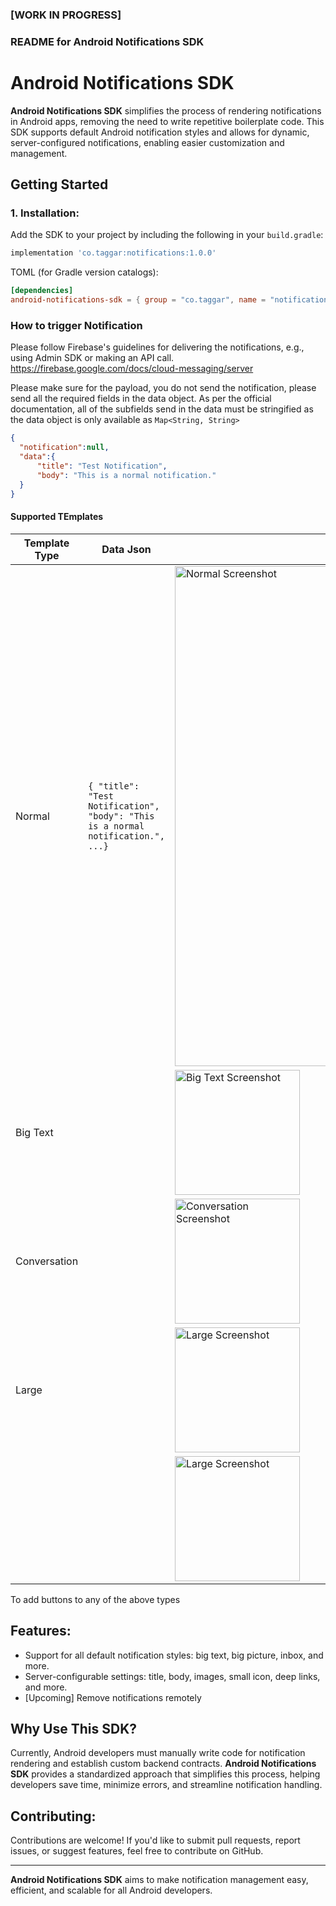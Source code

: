 ### [WORK IN PROGRESS]

### README for Android Notifications SDK

# Android Notifications SDK

**Android Notifications SDK** simplifies the process of rendering notifications in Android apps, removing the need to write repetitive boilerplate code. This SDK supports default Android notification styles and allows for dynamic, server-configured notifications, enabling easier customization and management.

## Getting Started

### 1. Installation:
Add the SDK to your project by including the following in your `build.gradle`:

```gradle
implementation 'co.taggar:notifications:1.0.0'
```

TOML (for Gradle version catalogs):
```toml
[dependencies]
android-notifications-sdk = { group = "co.taggar", name = "notifications", version = "1.0.0" }
```

### How to trigger Notification

Please follow Firebase's guidelines for delivering the notifications, e.g., using Admin SDK or making an API call.
https://firebase.google.com/docs/cloud-messaging/server

Please make sure for the payload, you do not send the notification, please send all the required fields in the data object.
As per the official documentation, all of the subfields send in the data must be stringified as the data object is only available as `Map<String, String>`



```json
{
  "notification":null,
  "data":{
      "title": "Test Notification",
      "body": "This is a normal notification."
  }
}
```


#### Supported TEmplates

| Template Type   | Data Json                                            | Screenshot                               |
|------------------|--------------------------------------------------------|------------------------------------------|
| Normal           | ```{ "title": "Test Notification", "body": "This is a normal notification.", ...} ``` | <img src="https://github.com/user-attachments/assets/886e798f-0f75-4604-b297-a611e76e3d2f" alt="Normal Screenshot" width="800"/> |
| Big Text         | ``` ``` | <img src="path/to/big_text_screenshot.png" alt="Big Text Screenshot" width="200"/> |
| Conversation      | ``` ``` | <img src="path/to/conversation_screenshot.png" alt="Conversation Screenshot" width="200"/> |
| Large            | ```  ``` | <img src="path/to/large_screenshot.png" alt="Large Screenshot" width="200"/> |
| | ```  ``` | <img src="path/to/large_screenshot.png" alt="Large Screenshot" width="200"/> |

To add buttons to any of the above types


## Features:
- Support for all default notification styles: big text, big picture, inbox, and more.
- Server-configurable settings: title, body, images, small icon, deep links, and more.
- [Upcoming] Remove notifications remotely

## Why Use This SDK?
Currently, Android developers must manually write code for notification rendering and establish custom backend contracts. **Android Notifications SDK** provides a standardized approach that simplifies this process, helping developers save time, minimize errors, and streamline notification handling.

## Contributing:
Contributions are welcome! If you'd like to submit pull requests, report issues, or suggest features, feel free to contribute on GitHub.

---

**Android Notifications SDK** aims to make notification management easy, efficient, and scalable for all Android developers.
